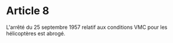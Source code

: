 # Article 8

L'arrêté du 25 septembre 1957 relatif aux conditions VMC pour les hélicoptères est abrogé.
